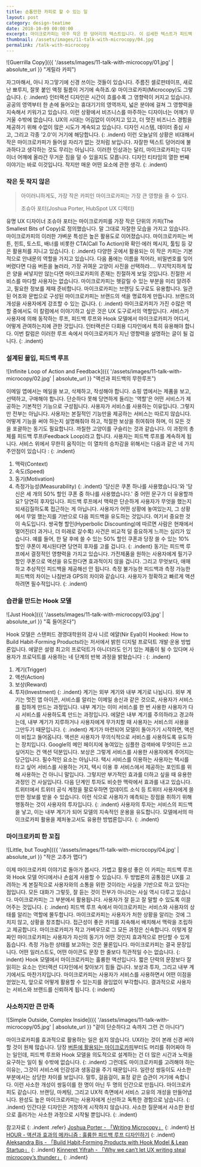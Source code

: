 ```yaml
---
title: 손톱만한 카피로 할 수 있는 일
layout: post
category: design-teatime
date: 2018-10-09 00:00:00
excerpt: 마이크로카피는 아주 작은 한 덩어리의 텍스트입니다. 이 섬세한 텍스트가 피드백 루프와 Hook 모델에서 어떤 역할을 맡는지 살펴봅니다.
thumbnail: /assets/images/11-talk-with-microcopy/04.jpg
permalink: /talk-with-microcopy
---
```


![Guerrilla Copy]({{ '/assets/images/11-talk-with-microcopy/01.jpg' | absolute_url }} "게릴라 카피")

자그마해서, 아니 자그맣기에 신경 쓰이는 것들이 있습니다. 주름진 셀로판테이프, 새로 난 뾰루지, 잘못 붙인 액정 필름이 거기에 속하죠.😵 마이크로카피(Microcopy)도 그렇습니다.
{: .indent}
인터랙션 디자인은 시간이 흐를수록 그 영향력이 커지고 있습니다. 공공의 영역부터 한 손에 들어오는 휴대기기의 영역까지, 넓은 분야에 걸쳐 그 영향력을 지속해서 키워가고 있습니다. 이런 상황에서 비즈니스를 마주하는 디자이너는 어깨가 무거울 수밖에 없습니다. UX의 시대는 어김없이 이어지고 있고, 더 멋진 비즈니스 경험을 제공하기 위해 수없이 많은 시도가 계속되고 있습니다. 디자인 시스템, 데이터 중심 사고, 그리고 각종 '2.0'이 거기에 해당합니다.
{: .indent}
이런 오늘날의 상황은 비대해서 작은 마이크로카피가 들어설 자리가 없는 것처럼 보입니다. 자잘한 텍스트 덩어리에 불과하다고 생각하는 것도 무리는 아닙니다. 이러한 인상과는 달리, 마이크로카피는 디자이너 어깨에 올라간 무거운 짐을 덜 수 있을지도 모릅니다. 디자인 티타임의 열한 번째 이야기는 바로 이것입니다. 작지만 매운 어떤 요소에 관한 생각.
{: .indent}

### 작은 듯 작지 않은

> 아이러니하게도, 가장 작은 카피인 마이크로카피는 가장 큰 영향을 줄 수 있다.
>
> 조슈아 포터(Joshua Porter, HubSpot UX 디렉터)

유명 UX 디자이너 조슈아 포터는 마이크로카피를 가장 작은 단위의 카피(The Smallest Bits of Copy)로 정의했습니다. 말 그대로 자잘한 모습을 가지고 있습니다. 마이크로카피의 이러한 가벼운 특성은 높은 활용도로 이어졌습니다. 마이크로카피는 버튼, 힌트, 토스트, 배너를 비롯한 CTA(Call To Action)와 확인·에러 메시지, 툴팁 등 갖은 활용처를 지니고 있습니다.
{: .indent}
다양한 곳에서 활용되는 이 작은 카피는 기본적으로 안내문의 역할을 가지고 있습니다. 다음 폼에는 이름을 적어라, 비밀번호를 잊어버렸다면 다음 버튼을 눌러라, 가장 귀여운 고양이 사진을 선택하라…. 무지막지하게 많은 양을 써넣지만 않는다면 마이크로카피의 존재는 친절하게 보일 것입니다. 친절한 서비스를 마다할 사용자는 없습니다. 마이크로카피는 헷갈릴 수 있는 부분을 미리 알려주고, 필요한 정보를 제때 준비합니다. 마이크로카피는 브랜딩 도구로도 유용합니다. 일관된 어조와 문법으로 구성된 마이크로카피는 브랜드의 색을 명료하게 만듭니다. 브랜드의 개성을 사용자에게 강조할 수 있는 겁니다.
{: .indent}
마이크로카피가 가진 수많은 역할 중에서도 이 칼럼에서 이야기하고 싶은 것은 UX 도구로서의 역할입니다. 서비스가 사용자에 의해 동작하는 루프, 피드백 루프와 Hook 모델에서 마이크로카피가 어디서, 어떻게 관여하는지에 관한 것입니다. 인터랙션은 다회용 디자인에서 특히 유용해야 합니다. 이번 칼럼은 이러한 루프 속에서 마이크로카피가 지닌 영향력을 설명하는 글이 될 겁니다.
{: .indent}

### 설계된 몰입, 피드백 루프

![Infinite Loop of Action and Feedback]({{ '/assets/images/11-talk-with-microcopy/02.jpg' | absolute_url }} "액션과 피드백의 무한루프")

이메일 앱에서는 메일을 보고, 삭제하고, 작성해야 합니다. 쇼핑 앱에서는 제품을 보고, 선택하고, 구매해야 합니다. 단순하다 못해 당연하게 들리는 '역할'은 어떤 서비스가 제공하는 기본적인 기능으로 구성됩니다. 사용자가 서비스를 사용하는 이유입니다. 그렇지만 전부는 아닙니다. 사용자는 본질적인 기능만을 제공하는 서비스는 따르지 않습니다. 어떻게 기능을 써야 하는지 설명해줘야 하고, 적절한 보상을 쥐여줘야 하며, 이 모든 것을 포괄하는 동기도 필요합니다. 까칠한 고양이를 구슬리는 것과 같습니다. 이 과정의 총체를 피드백 루프(Feedback Loop)라고 합니다. 사용자는 피드백 루프를 계속하게 됩니다. 서비스 위에서 무한히 움직이는 이 열차의 승차감을 위해서는 다음과 같은 네 가지 주안점이 있습니다 :
{: .indent}

1. 맥락(Context)
2. 속도(Speed)
3. 동기(Motivation)
4. 측정가능성(Measurability)
   {: .indent}
   '당신은 쿠폰 하나를 사용했습니다.'와 '당신은 세 개의 50% 할인 쿠폰 중 하나를 사용했습니다.' 중 어떤 문구가 더 유용할까요? 당연히 후자입니다. 피드백 루프에서 맥락은 단순하게 사용자가 무엇을 했는지 되새김질하도록 접근하는 게 아닙니다. 사용자가 어떤 상황에 놓여있는지, 그 상황에서 무얼 했는지를 기반으로 다음 피드백을 유도하는 것입니다. 여기서 중요한 것이 속도입니다. 쌍곡형 할인(Hyperbolic Discounting)에 따르면 사람은 현재에서 멀어진(더 과거나, 더 미래로 갈수록) 사건은 비교적 덜 중요하게 느끼는 심리가 있습니다. 예를 들어, 한 달 후에 쓸 수 있는 50% 할인 쿠폰과 당장 쓸 수 있는 10% 할인 쿠폰이 제시된다면 당연히 후자를 고를 겁니다.
   {: .indent}
   동기는 피드백 루프에서 결정적인 영향력을 가지고 있습니다. 가전제품을 원하는 사용자에게 필기구 할인 쿠폰으로 액션을 유도한다면 효과적이지 않을 겁니다. 그리고 무엇보다, 애매하고 추상적인 피드백을 제공해선 안 됩니다. 측정 불가능한 피드백과 측정 가능한 피드백의 차이는 나침반과 GPS의 차이와 같습니다. 사용자가 정확하고 빠르게 액션하려면 필수적입니다.
   {: .indent}

### 습관을 만드는 Hook 모델

![Just Hook]({{ '/assets/images/11-talk-with-microcopy/03.jpg' | absolute_url }} "훅 들어온다")

Hook 모델은 스탠퍼드 경영대학원의 강사 니르 에얄(Nir Eyal)이 Hooked: How to Build Habit-Forming Products라는 저서에서 밝힌 디지털 프로덕트 개발·운용 방법론입니다. 에얄은 설령 최고의 프로덕트가 아니더라도 인기 있는 제품이 될 수 있다며 사용자가 프로덕트를 사용하는 네 단계의 반복 과정을 밝혔습니다 :
{: .indent}

1. 계기(Trigger)
2. 액션(Action)
3. 보상(Reward)
4. 투자(Investment)
   {: .indent}
   계기는 외부 계기와 내부 계기로 나뉩니다. 외부 계기는 멋진 앱 아이콘, 서비스를 알리는 이메일 송신과 같은 것으로, 사용자가 서비스를 접하게 만드는 과정입니다. 내부 계기는 이미 서비스를 한 번 사용한 사용자가 다시 서비스를 사용하도록 만드는 과정입니다. 에얄은 내부 계기를 주의하라고 경고하는데, 내부 계기가 지루하거나 사용자에게 무가치할 때 사용자는 서비스의 사용을 그만두기 때문입니다.
   {: .indent}
   계기가 마련되어 모델이 돌아가기 시작하면, 액션이 비집고 들어옵니다. 액션은 사용자가 무의식적으로 서비스를 사용하도록 유도하는 장치입니다. Google의 메인 페이지에 놓여있는 심플한 검색바에 무엇이든 쓰고 싶어지는 건 액션 덕분입니다. 보상은 그렇게 서비스를 사용한 사용자에게 주어지는 당근입니다. 필수적인 요소는 아닙니다. 택시 서비스를 이용하는 사용자는 택시를 타고 싶어 서비스를 사용하는 거지, 택시 이용 후 서비스에서 제공하는 포인트를 위해 사용하는 건 아니니 말입니다. 그렇지만 부가적인 효과를 더하고 싶을 때 유용한 과정인 건 사실입니다. 다음 단계인 투자도 비슷한 맥락에서 효과를 내고 있습니다. 트위터에서 트위터 공식 계정을 팔로우하면 업데이트 소식 등 트위터 사용자에게 쓸만한 정보를 받을 수 있습니다. 이런 식으로 사용자가 예측되는 장점을 취하기 위해 행동하는 것이 사용자의 투자입니다.
   {: .indent}
    사용자의 투자는 서비스의 피드백을 낳고, 이는 내부 계기가 되어 모델의 지속적인 운용을 유도합니다. 모델에서의 마이크로카피 활용을 제처놓고서도 유용한 방법론입니다.
   {: .indent}

### 마이크로카피 한 꼬집

![Little, but Tough]({{ '/assets/images/11-talk-with-microcopy/04.jpg' | absolute_url }} "작은 고추가 맵다")

이제 마이크로카피 이야기로 돌아가 봅시다. 가볍고 활용성 좋은 이 카피는 피드백 루프와 Hook 모델 어디에서나 손쉽게 사용할 수 있습니다. 두 방법론의 공통점은 UX를 고려하는 게 본질적으로 사용자와의 소통을 위한 것이라는 사실을 기반으로 하고 있다는 점입니다. 모든 대화가 그렇듯, 잘 듣는 것이 전부가 아니라는 사실 역시 다루고 있습니다. 마이크로카피는 그 부분에서 활용됩니다. 사용자가 잘 듣고 잘 말할 수 있도록 이끌어주는 것입니다.
{: .indent}
피드백 루프 속에서 마이크로카피는 서비스와 사용자의 상태를 알리는 역할에 몰두합니다. 마이크로카피는 사용자가 처한 상황을 알리는 것에 그치지 않고, 상황을 창조합니다. 접근성이 좋은 카피를 지속해서 배치해서 맥락을 조립하고 제공합니다. 마이크로카피가 작고 가벼우므로 그 모든 과정은 신속합니다. 이렇게 잘 짜인 마이크로카피는 사용자가 자신의 동기가 어떤 것인지 효과적으로 판단할 수 있게 돕습니다. 측정 가능한 상태를 보고하는 것은 물론입니다. 마이크로카피는 결국 문장입니다. 어떤 일러스트도, 어떤 아이콘도 문장 한 줄보다 직관적일 수는 없습니다.
{: indent}
Hook 모델에서 마이크로카피는 훌륭한 액션입니다. 짧은 단락의 문장보다 잘 읽히는 요소는 인터랙션 디자인에서 찾아보기 힘들 겁니다. 보상과 투자, 그리고 내부 계기에서도 마찬가지입니다. 마이크로카피는 사용자가 서비스를 사용하면서 어떤 이점을 얻었는지, 앞으로 어떻게 활용할 수 있는지를 끊임없이 부각합니다. 결과적으로 사용자는 서비스와 브랜드를 신뢰하게 됩니다.
{: indent}

### 사소하지만 큰 만족

![Simple Outside, Complex Inside]({{ '/assets/images/11-talk-with-microcopy/05.jpg' | absolute_url }} "겉이 단순하다고 속까지 그런 건 아니다")

마이크로카피를 효과적으로 활용하는 일은 쉽지 않습니다. UX라는 것이 본래 신경 써야 할 것이 원체 많습니다. 당장 [버튼에 활용되는 마이크로카피](https://www.invisionapp.com/inside-design/microcopy-destructive-actions)부터도 머리를 쥐어짜야 하는 일인데, 피드백 루프와 Hook 모델을 의도적으로 설계하는 건 더 많은 시간과 노력을 요구하는 일이 될 수밖에 없습니다.
{:  .indent}
그런데도 마이크로카피를 고려해야 하는 이유는, 그것이 서비스에 인강성과 생동감을 주기 때문입니다. 일란성 쌍둥이도 사소한 부분에서는 상당한 차이를 보입니다. 말투, 걸음걸이, 표정 같은 습관이 거기에 속합니다. 이런 사소한 개성이 쌍둥이를 한 명이 아닌 두 명의 인간으로 만듭니다. 마이크로카피도 같습니다. 브랜딩, 마케팅, 그리고 UX적 측면에서 서비스 고유의 개성을 만들어냅니다. 완성도 높은 마이크로카피는 사용자에게 신선하고 독특한 경험으로 남습니다.
{: .indent}
인간다운 디자인은 거창하게 시작하지 않습니다. 사소한 질문에서 사소한 완성으로 흘러가는 사소한 과정으로 시작될 뿐입니다.
{: .indent}

참고자료
{: .indent .refer}
[Joshua Porter - 「Writing Microcopy」](http://bokardo.com/archives/writing-microcopy/)
{: .indent}
[H HOUR - 액션과 효과의 메카니즘 : 훌륭한 피드백 루프 디자인하기](https://uxd.so/h/%ec%95%a1%ec%85%98%ea%b3%bc-%ed%9a%a8%ea%b3%bc%ec%9d%98-%eb%a9%94%ec%b9%b4%eb%8b%88%ec%a6%98-%ed%9b%8c%eb%a5%ad%ed%95%9c-%ed%94%bc%eb%93%9c%eb%b0%b1-%eb%a3%a8%ed%94%84-%eb%94%94%ec%9e%90%ec%9d%b8/)
{: .indent}
[Aleksandra Bis - 「Build Habit-Forming Products with Hook Model & Lean Startup」](https://blog.elpassion.com/build-habit-forming-products-with-hook-model-lean-startup-d6be3e0b911)
{: .indent}
[Kinneret Yifrah - 「Why we can’t let UX writing steal microcopy’s thunder」](https://www.invisionapp.com/inside-design/ux-writing-microcopy)
{: .indent}

